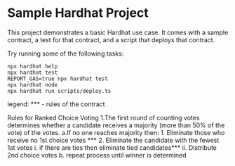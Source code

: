 # Sample Hardhat Project

This project demonstrates a basic Hardhat use case. It comes with a sample contract, a test for that contract, and a script that deploys that contract.

Try running some of the following tasks:

```shell
npx hardhat help
npx hardhat test
REPORT_GAS=true npx hardhat test
npx hardhat node
npx hardhat run scripts/deploy.ts
```

legend:
*** - rules of the contract

Rules for Ranked Choice Voting
1.The first round of counting votes determines whether a candidate receives a majority (more than 50% of the vote) of the votes.
    a.If no one reaches majority then:
        1. Eliminate those who receive no 1st choice votes ***
        2. Eliminate the candidate with the fewest 1st votes
            i. if there are ties then eliminate tied candidates***
            ii. Distribute 2nd choice votes
    b. repeat process until winner is determined
